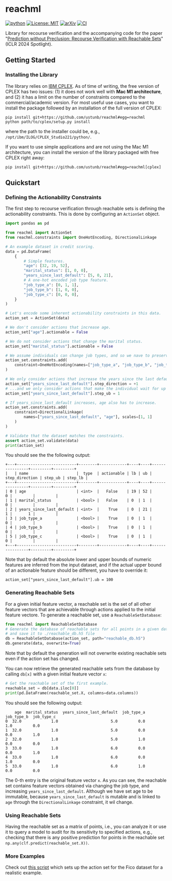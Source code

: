 # reachml

[![python](https://img.shields.io/badge/Python-3.10-3776AB.svg?style=flat&logo=python&logoColor=white)](https://www.python.org)
[![License: MIT](https://img.shields.io/badge/License-MIT-yellow.svg)](https://opensource.org/licenses/MIT)
[![arXiv](https://img.shields.io/badge/arXiv-2308.12820-b31b1b.svg)](https://arxiv.org/abs/2308.12820)
[![CI](https://github.com/ustunb/reachml/actions/workflows/ci.yml/badge.svg?branch=main)](https://github.com/ustunb/reachml/actions/workflows/ci.yml)


Library for recourse verification and the accompanying code for the paper "[Prediction without Preclusion: Recourse Verification with Reachable Sets](https://arxiv.org/abs/2308.12820)" (ICLR 2024 Spotlight).

## Getting Started

### Installing the Library
The library relies on [IBM CPLEX](https://www.ibm.com/products/ilog-cplex-optimization-studio). As
of time of writing, the free version of CPLEX has two issues: (1) it does not work well with **Mac
M1 architecture**, and (2) it has a limit on the number of constraints compared to the
commercial/academic version. For most useful use cases, you want to install the package followed by
an installation of the full version of CPLEX:
```
pip install git+https://github.com/ustunb/reachml#egg=reachml
python path/to/cplex/setup.py install
```
where the path to the installer could be, e.g., `/opt/ibm/ILOG/CPLEX_Studio221/python/`.

If you want to use simple applications and are not using the Mac M1 architecture, you can install
the version of the library packaged with free CPLEX right away:
```
pip install git+https://github.com/ustunb/reachml#egg=reachml[cplex]
```

## Quickstart

### Defining the Actionability Constraints

The first step to recourse verification through reachable sets is defining the actionability
constraints. This is done by configuring an `ActionSet` object.
```python
import pandas as pd

from reachml import ActionSet
from reachml.constraints import OneHotEncoding, DirectionalLinkage

# An example dataset in credit scoring.
data = pd.DataFrame(
    {
        # Simple features.
        "age": [32, 19, 52],
        "marital_status": [1, 0, 0],
        "years_since_last_default": [5, 0, 21],
        # A one-hot encoded job type feature.
        "job_type_a": [0, 1, 1],
        "job_type_b": [1, 0, 0],
        "job_type_c": [0, 0, 0],
    }
)

# Let's encode some inherent actionability constraints in this data.
action_set = ActionSet(data)

# We don't consider actions that increase age.
action_set["age"].actionable = False

# We do not consider actions that change the marital status.
action_set["marital_status"].actionable = False

# We assume individuals can change job types, and so we nave to preserve one-hot encoding.
action_set.constraints.add(
    constraint=OneHotEncoding(names=["job_type_a", "job_type_b", "job_type_c"])
)

# We only consider actions that increase the years since the last default if it happened
action_set["years_since_last_default"].step_direction = +1
# ...and we only consider actions that make the individual wait for up to one year.
action_set["years_since_last_default"].step_ub = 1

# If years_since_last_default increases, age also has to increase.
action_set.constraints.add(
    constraint=DirectionalLinkage(
        names=["years_since_last_default", "age"], scales=[1, 1]
    )
)

# Validate that the dataset matches the constraints.
assert action_set.validate(data)
print(action_set)
```

You should see the the following output:
```
+---+--------------------------+--------+------------+----+----+----------------+---------+---------+
|   | name                     |  type  | actionable | lb | ub | step_direction | step_ub | step_lb |
+---+--------------------------+--------+------------+----+----+----------------+---------+---------+
| 0 | age                      | <int>  |   False    | 19 | 52 |              0 |         |         |
| 1 | marital_status           | <bool> |   False    | 0  | 1  |              0 |         |         |
| 2 | years_since_last_default | <int>  |    True    | 0  | 21 |              1 |       1 |         |
| 3 | job_type_a               | <bool> |    True    | 0  | 1  |              0 |         |         |
| 4 | job_type_b               | <bool> |    True    | 0  | 1  |              0 |         |         |
| 5 | job_type_c               | <bool> |    True    | 0  | 1  |              0 |         |         |
+---+--------------------------+--------+------------+----+----+----------------+---------+---------+
```
Note that by default the absolute lower and upper bounds of numeric features are inferred from the
input dataset, and if the actual upper bound of an actionable feature should be different, you
have to override it:
```
action_set["years_since_last_default"].ub = 100
```

### Generating Reachable Sets
For a given initial feature vector, a reachable set is the set of all other feature vectors that
are achievable through actions applied to the initial feature vectore. To generate a reachable set, use a
`ReachableSetDatabase`:

```python
from reachml import ReachableSetDatabase
# Generate the database of reachable sets for all points in a given dataset,
# and save it to ./reachable_db.h5 file
db = ReachableSetDatabase(action_set, path="reachable_db.h5")
db.generate(data, overwrite=True)
```
Note that by default the generation will not overwrite existing reachable sets even if the action
set has changed.

You can now retrieve the generated reachable sets from the database by calling `db[x]` with
a given initial feature vector `x`:
```python
# Get the reachable set of the first example.
reachable_set = db[data.iloc[0]]
print(pd.DataFrame(reachable_set.X, columns=data.columns))
```

You should see the following output:
```
    age  marital_status  years_since_last_default  job_type_a  job_type_b  job_type_c
0  32.0             1.0                       5.0         0.0         1.0         0.0
1  32.0             1.0                       5.0         0.0         0.0         1.0
2  32.0             1.0                       5.0         1.0         0.0         0.0
3  33.0             1.0                       6.0         0.0         0.0         1.0
4  33.0             1.0                       6.0         0.0         1.0         0.0
5  33.0             1.0                       6.0         1.0         0.0         0.0
```

The 0-th entry is the original feature vector `x`. As you can see, the reachable set contains
feature vectors obtained via changing the job type, and increasing `years_since_last_default`.
Although we have set age to be immutable, because `years_since_last_default` is mutable and is
linked to `age` through the `DirectionalLinkage` constraint, it wil change.

### Using Reachable Sets
Having the reachable set as a matrix of points, i.e., you can analyze it or use it to query
a model to audit for its sensitivity to specified actions, e.g., checking that there is
any positive prediction for points in the reachable set `np.any(clf.predict(reachable_set.X))`.

### More Examples
Check out [this
script](https://github.com/ustunb/reachml/blob/main/iclr2024/scripts/setup_dataset_actionset_fico.py)
which sets up the action set for the Fico dataset for a realistic example.
